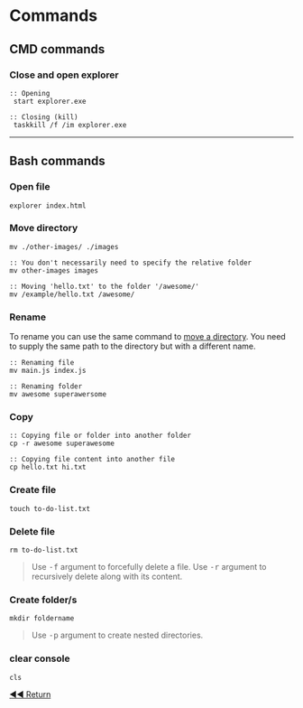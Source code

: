 # Commands

## CMD commands

### Close and open explorer

```batch
:: Opening
 start explorer.exe

:: Closing (kill)
 taskkill /f /im explorer.exe
```

---

## Bash commands

### Open file

```batch
explorer index.html
```

### Move directory

```batch
mv ./other-images/ ./images

:: You don't necessarily need to specify the relative folder
mv other-images images

:: Moving 'hello.txt' to the folder '/awesome/'
mv /example/hello.txt /awesome/
```

### Rename

To rename you can use the same command to [move a directory](#move-directory). You need to supply the same path to the directory but with a different name.

```batch
:: Renaming file
mv main.js index.js

:: Renaming folder
mv awesome superawersome
```

### Copy

```batch
:: Copying file or folder into another folder
cp -r awesome superawesome

:: Copying file content into another file
cp hello.txt hi.txt
```

### Create file

```batch
touch to-do-list.txt
```

### Delete file

```batch
rm to-do-list.txt
```

> Use <kbd>-f</kbd> argument to forcefully delete a file.
> Use <kbd>-r</kbd> argument to recursively delete along with its content.

### Create folder/s

```batch
mkdir foldername
```

> Use <kbd>-p</kbd> argument to create nested directories.

### clear console

```batch
cls
```

[◀◀ Return](readme.md#menu)
